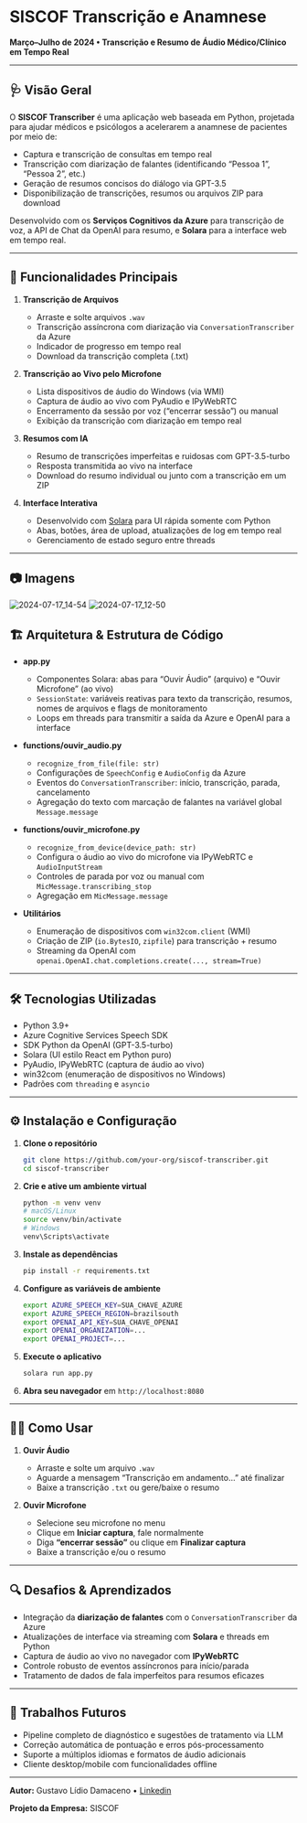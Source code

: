 # SISCOF Transcrição e Anamnese

**Março–Julho de 2024 • Transcrição e Resumo de Áudio Médico/Clínico em Tempo Real**

---

## 🩺 Visão Geral

O **SISCOF Transcriber** é uma aplicação web baseada em Python, projetada para ajudar médicos e psicólogos a acelerarem a anamnese de pacientes por meio de:

* Captura e transcrição de consultas em tempo real
* Transcrição com diarização de falantes (identificando “Pessoa 1”, “Pessoa 2”, etc.)
* Geração de resumos concisos do diálogo via GPT-3.5
* Disponibilização de transcrições, resumos ou arquivos ZIP para download

Desenvolvido com os **Serviços Cognitivos da Azure** para transcrição de voz, a API de Chat da OpenAI para resumo, e **Solara** para a interface web em tempo real.

---

## 🚀 Funcionalidades Principais

1. **Transcrição de Arquivos**

   * Arraste e solte arquivos `.wav`
   * Transcrição assíncrona com diarização via `ConversationTranscriber` da Azure
   * Indicador de progresso em tempo real
   * Download da transcrição completa (.txt)

2. **Transcrição ao Vivo pelo Microfone**

   * Lista dispositivos de áudio do Windows (via WMI)
   * Captura de áudio ao vivo com PyAudio e IPyWebRTC
   * Encerramento da sessão por voz (“encerrar sessão”) ou manual
   * Exibição da transcrição com diarização em tempo real

3. **Resumos com IA**

   * Resumo de transcrições imperfeitas e ruidosas com GPT-3.5-turbo
   * Resposta transmitida ao vivo na interface
   * Download do resumo individual ou junto com a transcrição em um ZIP

4. **Interface Interativa**

   * Desenvolvido com [Solara](https://github.com/solara-dev/solara) para UI rápida somente com Python
   * Abas, botões, área de upload, atualizações de log em tempo real
   * Gerenciamento de estado seguro entre threads

---
## 📷 Imagens

![2024-07-17_14-54](https://github.com/user-attachments/assets/c3d8730c-974e-484d-9c19-44c3b33fb909)
![2024-07-17_12-50](https://github.com/user-attachments/assets/2f0903a4-4a5a-4ffb-a07d-223295b3b82e)


## 🏗 Arquitetura & Estrutura de Código

* **app.py**

  * Componentes Solara: abas para “Ouvir Áudio” (arquivo) e “Ouvir Microfone” (ao vivo)
  * `SessionState`: variáveis reativas para texto da transcrição, resumos, nomes de arquivos e flags de monitoramento
  * Loops em threads para transmitir a saída da Azure e OpenAI para a interface

* **functions/ouvir\_audio.py**

  * `recognize_from_file(file: str)`
  * Configurações de `SpeechConfig` e `AudioConfig` da Azure
  * Eventos do `ConversationTranscriber`: início, transcrição, parada, cancelamento
  * Agregação do texto com marcação de falantes na variável global `Message.message`

* **functions/ouvir\_microfone.py**

  * `recognize_from_device(device_path: str)`
  * Configura o áudio ao vivo do microfone via IPyWebRTC e `AudioInputStream`
  * Controles de parada por voz ou manual com `MicMessage.transcribing_stop`
  * Agregação em `MicMessage.message`

* **Utilitários**

  * Enumeração de dispositivos com `win32com.client` (WMI)
  * Criação de ZIP (`io.BytesIO`, `zipfile`) para transcrição + resumo
  * Streaming da OpenAI com `openai.OpenAI.chat.completions.create(..., stream=True)`

---

## 🛠 Tecnologias Utilizadas

* Python 3.9+
* Azure Cognitive Services Speech SDK
* SDK Python da OpenAI (GPT-3.5-turbo)
* Solara (UI estilo React em Python puro)
* PyAudio, IPyWebRTC (captura de áudio ao vivo)
* win32com (enumeração de dispositivos no Windows)
* Padrões com `threading` e `asyncio`

---

## ⚙️ Instalação e Configuração

1. **Clone o repositório**

   ```bash
   git clone https://github.com/your-org/siscof-transcriber.git
   cd siscof-transcriber
   ```

2. **Crie e ative um ambiente virtual**

   ```bash
   python -m venv venv
   # macOS/Linux
   source venv/bin/activate
   # Windows
   venv\Scripts\activate
   ```

3. **Instale as dependências**

   ```bash
   pip install -r requirements.txt
   ```

4. **Configure as variáveis de ambiente**

   ```bash
   export AZURE_SPEECH_KEY=SUA_CHAVE_AZURE
   export AZURE_SPEECH_REGION=brazilsouth
   export OPENAI_API_KEY=SUA_CHAVE_OPENAI
   export OPENAI_ORGANIZATION=...
   export OPENAI_PROJECT=...
   ```

5. **Execute o aplicativo**

   ```bash
   solara run app.py
   ```

6. **Abra seu navegador** em `http://localhost:8080`

---

## 👩‍💻 Como Usar

1. **Ouvir Áudio**

   * Arraste e solte um arquivo `.wav`
   * Aguarde a mensagem “Transcrição em andamento…” até finalizar
   * Baixe a transcrição `.txt` ou gere/baixe o resumo

2. **Ouvir Microfone**

   * Selecione seu microfone no menu
   * Clique em **Iniciar captura**, fale normalmente
   * Diga **“encerrar sessão”** ou clique em **Finalizar captura**
   * Baixe a transcrição e/ou o resumo

---

## 🔍 Desafios & Aprendizados

* Integração da **diarização de falantes** com o `ConversationTranscriber` da Azure
* Atualizações de interface via streaming com **Solara** e threads em Python
* Captura de áudio ao vivo no navegador com **IPyWebRTC**
* Controle robusto de eventos assíncronos para início/parada
* Tratamento de dados de fala imperfeitos para resumos eficazes

---

## 🚧 Trabalhos Futuros

* Pipeline completo de diagnóstico e sugestões de tratamento via LLM
* Correção automática de pontuação e erros pós-processamento
* Suporte a múltiplos idiomas e formatos de áudio adicionais
* Cliente desktop/mobile com funcionalidades offline

---

**Autor:** Gustavo Lídio Damaceno • [Linkedin](https://www.linkedin.com/in/gustavo-lidio-damaceno/)

**Projeto da Empresa:** SISCOF

